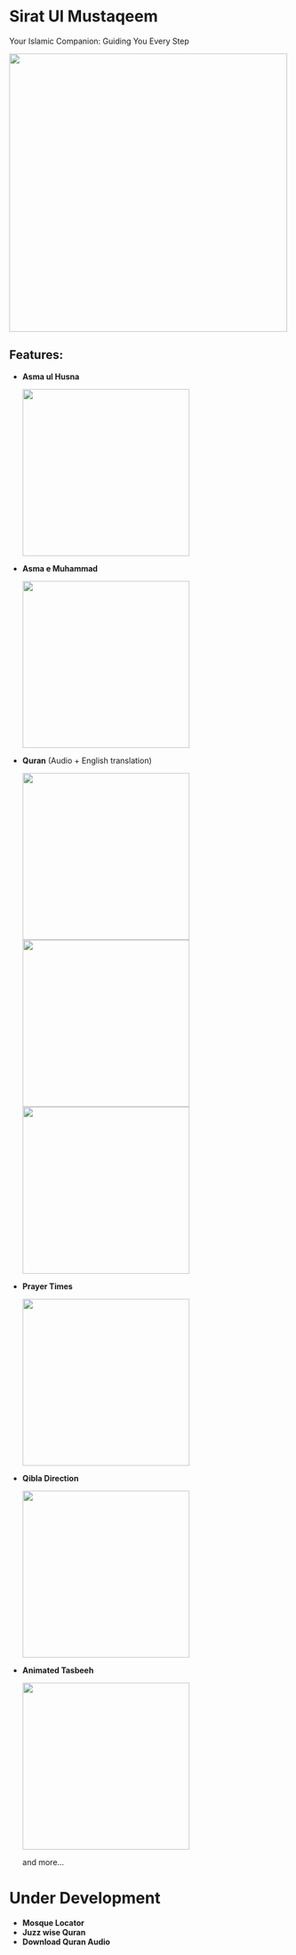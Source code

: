 # Sirat Ul Mustaqeem
Your Islamic Companion: Guiding You Every Step

<img src="https://github.com/Anees7757/islamic_application/raw/master/screenshots/home.png" height="500">

## Features:
- **Asma ul Husna**
  
  <img src="https://github.com/Anees7757/islamic_application/raw/master/screenshots/asma_u_lhusna.png" height="300">

- **Asma e Muhammad**
  
  <img src="https://github.com/Anees7757/islamic_application/raw/master/screenshots/asma_e_muhammad.png" height="300">
  
- **Quran** (Audio + English translation)
  
  <img src="https://github.com/Anees7757/islamic_application/raw/master/screenshots/surah.png" height="300">
  <img src="https://github.com/Anees7757/islamic_application/raw/master/screenshots/surah_details.png" height="300">
  <img src="https://github.com/Anees7757/islamic_application/raw/master/screenshots/surah_audio.png" height="300">

- **Prayer Times**
  
  <img src="https://github.com/Anees7757/islamic_application/raw/master/screenshots/prayer_time.png" height="300">

- **Qibla Direction**
  
  <img src="https://github.com/Anees7757/islamic_application/raw/master/screenshots/qibla_direction.png" height="300">

- **Animated Tasbeeh**
  
  <img src="https://github.com/Anees7757/islamic_application/raw/master/screenshots/tasbeeh.png" height="300">
  
  and more...

# Under Development
- **Mosque Locator**
- **Juzz wise Quran**
- **Download Quran Audio**

